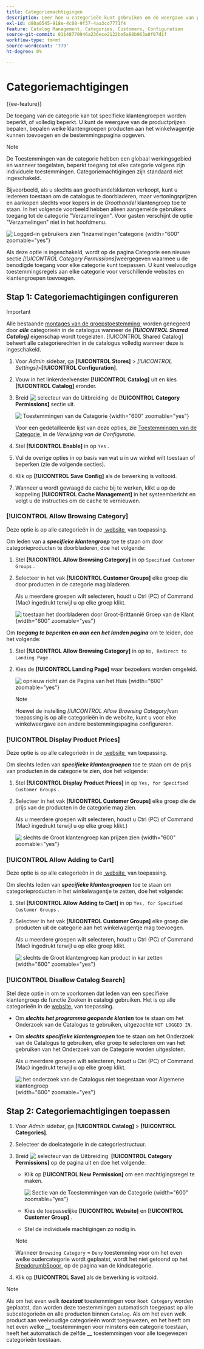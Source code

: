 ```yaml
---
title: Categoriemachtigingen
description: Leer hoe u categorieën kunt gebruiken om de weergave van productprijzen te beheren, en welke klantgroepen producten aan de winkelwagentje kunnen toevoegen, en geef de landingspagina op.
exl-id: d80a0545-918e-4c08-9f37-4aa3cd7771f4
feature: Catalog Management, Categories, Customers, Configuration
source-git-commit: 01148770946a236ece2122be5a88b963a0f07d1f
workflow-type: tm+mt
source-wordcount: '779'
ht-degree: 0%

---
```


# Categoriemachtigingen

{{ee-feature}}

De toegang van de categorie kan tot specifieke klantengroepen worden beperkt, of volledig beperkt. U kunt de weergave van de productprijzen bepalen, bepalen welke klantengroepen producten aan het winkelwagentje kunnen toevoegen en de bestemmingspagina opgeven.

>[!NOTE]
>
>De Toestemmingen van de categorie hebben een globaal werkingsgebied en wanneer toegelaten, beperkt toegang tot elke categorie volgens zijn individuele toestemmingen. Categoriemachtigingen zijn standaard niet ingeschakeld.

Bijvoorbeeld, als u slechts aan groothandelsklanten verkoopt, kunt u iedereen toestaan om de catalogus te doorbladeren, maar vertoningsprijzen en aankopen slechts voor kopers in de _Groothandel_ klantengroep toe te staan. In het volgende voorbeeld hebben alleen aangemelde gebruikers toegang tot de categorie &quot;Verzamelingen&quot;. Voor gasten verschijnt de optie &quot;Verzamelingen&quot; niet in het hoofdmenu.

![&#x200B; Logged-in gebruikers zien &quot;Inzamelingen&quot;categorie &#x200B;](./assets/storefront-category-permissions-logged-in.png){width="600" zoomable="yes"}

Als deze optie is ingeschakeld, wordt op de pagina Categorie een nieuwe sectie _[!UICONTROL Category Permissions]_&#x200B;weergegeven waarmee u de benodigde toegang voor elke categorie kunt toepassen. U kunt veelvoudige toestemmingsregels aan elke categorie voor verschillende websites en klantengroepen toevoegen.

## Stap 1: Categoriemachtigingen configureren

>[!IMPORTANT]
>
>Alle bestaande [&#x200B; montages van de groepstoestemming &#x200B;](../configuration-reference/catalog/catalog.md#category-permissions) worden genegeerd door **_alle_** categorieën in de catalogus wanneer de **_[!UICONTROL Shared Catalog]_** eigenschap wordt toegelaten. [!UICONTROL Shared Catalog] beheert alle categorierechten in de catalogus volledig wanneer deze is ingeschakeld.

1. Voor _Admin_ sidebar, ga **[!UICONTROL Stores]** > _[!UICONTROL Settings]_>**[!UICONTROL Configuration]**.

1. Vouw in het linkerdeelvenster **[!UICONTROL Catalog]** uit en kies **[!UICONTROL Catalog]** eronder.

1. Breid ![&#x200B; selecteur van de Uitbreiding &#x200B;](../assets/icon-display-expand.png) de **[!UICONTROL Category Permissions]** sectie uit.

   ![&#x200B; Toestemmingen van de Categorie &#x200B;](../configuration-reference/catalog/assets/catalog-category-permissions.png){width="600" zoomable="yes"}

   Voor een gedetailleerde lijst van deze opties, zie [&#x200B; Toestemmingen van de Categorie &#x200B;](../configuration-reference/catalog/catalog.md#category-permissions) in de _Verwijzing van de Configuratie_.

1. Stel **[!UICONTROL Enable]** in op `Yes` .

1. Vul de overige opties in op basis van wat u in uw winkel wilt toestaan of beperken (zie de volgende secties).

1. Klik op **[!UICONTROL Save Config]** als de bewerking is voltooid.

1. Wanneer u wordt gevraagd de cache bij te werken, klikt u op de koppeling **[!UICONTROL Cache Management]** in het systeembericht en volgt u de instructies om de cache te vernieuwen.

### [!UICONTROL Allow Browsing Category]

Deze optie is op alle categorieën in de [&#x200B; website &#x200B;](../getting-started/websites-stores-views.md) van toepassing.

Om leden van a **_specifieke klantengroep_** toe te staan om door categorieproducten te doorbladeren, doe het volgende:

1. Stel **[!UICONTROL Allow Browsing Category]** in op `Specified Customer Groups` .

1. Selecteer in het vak **[!UICONTROL Customer Groups]** elke groep die door producten in de categorie mag bladeren.

   Als u meerdere groepen wilt selecteren, houdt u Ctrl (PC) of Command (Mac) ingedrukt terwijl u op elke groep klikt.

   ![&#x200B; toestaan het doorbladeren door Groot-Brittannië Groep van de Klant &#x200B;](./assets/category-permissions-allow-browsing-customer-groups.png){width="600" zoomable="yes"}

Om **_toegang te beperken en aan een het landen pagina_** om te leiden, doe het volgende:

1. Stel **[!UICONTROL Allow Browsing Category]** in op `No, Redirect to Landing Page` .

1. Kies de **[!UICONTROL Landing Page]** waar bezoekers worden omgeleid.

   ![&#x200B; opnieuw richt aan de Pagina van het Huis &#x200B;](./assets/category-permissions-browse-category-landing-page.png){width="600" zoomable="yes"}

   >[!NOTE]
   >
   >Hoewel de instelling _[!UICONTROL Allow Browsing Category]_&#x200B;van toepassing is op alle categorieën in de website, kunt u voor elke winkelweergave een andere bestemmingspagina configureren.

### [!UICONTROL Display Product Prices]

Deze optie is op alle categorieën in de [&#x200B; website &#x200B;](../getting-started/websites-stores-views.md) van toepassing.

Om slechts leden van **_specifieke klantengroepen_** toe te staan om de prijs van producten in de categorie te zien, doe het volgende:

1. Stel **[!UICONTROL Display Product Prices]** in op `Yes, for Specified Customer Groups` .

1. Selecteer in het vak **[!UICONTROL Customer Groups]** elke groep die de prijs van de producten in de categorie mag zien.

   Als u meerdere groepen wilt selecteren, houdt u Ctrl (PC) of Command (Mac) ingedrukt terwijl u op elke groep klikt.)

   ![&#x200B; slechts de Groot klantengroep kan prijzen zien &#x200B;](./assets/category-permissions-price-customer-groups.png){width="600" zoomable="yes"}

### [!UICONTROL Allow Adding to Cart]

Deze optie is op alle categorieën in de [&#x200B; website &#x200B;](../getting-started/websites-stores-views.md) van toepassing.

Om slechts leden van **_specifieke klantengroepen_** toe te staan om categorieproducten in het winkelwagentje te zetten, doe het volgende:

1. Stel **[!UICONTROL Allow Adding to Cart]** in op `Yes, for Specified Customer Groups` .

1. Selecteer in het vak **[!UICONTROL Customer Groups]** elke groep die producten uit de categorie aan het winkelwagentje mag toevoegen.

   Als u meerdere groepen wilt selecteren, houdt u Ctrl (PC) of Command (Mac) ingedrukt terwijl u op elke groep klikt.

   ![&#x200B; slechts de Groot klantengroep kan product in kar zetten &#x200B;](./assets/category-permissions-cart-customer-groups.png){width="600" zoomable="yes"}

### [!UICONTROL Disallow Catalog Search]

Stel deze optie in om te voorkomen dat leden van een specifieke klantengroep de functie Zoeken in catalogi gebruiken. Het is op alle categorieën in de [&#x200B; website &#x200B;](../getting-started/websites-stores-views.md) van toepassing.

- Om **_slechts het programma geopende klanten_** toe te staan om het Onderzoek van de Catalogus te gebruiken, uitgezochte `NOT LOGGED IN`.

- Om **_slechts specifieke klantengroepen_** toe te staan om het Onderzoek van de Catalogus te gebruiken, elke groep te selecteren om van het gebruiken van het Onderzoek van de Categorie worden uitgesloten.

  Als u meerdere groepen wilt selecteren, houdt u Ctrl (PC) of Command (Mac) ingedrukt terwijl u op elke groep klikt.

  ![&#x200B; het onderzoek van de Catalogus niet toegestaan voor Algemene klantengroep &#x200B;](./assets/category-permissions-disallow-category-search.png){width="600" zoomable="yes"}

## Stap 2: Categoriemachtigingen toepassen

1. Voor _Admin_ sidebar, ga **[!UICONTROL Catalog]** > **[!UICONTROL Categories]**.

1. Selecteer de doelcategorie in de categoriestructuur.

1. Breid ![&#x200B; selecteur van de Uitbreiding &#x200B;](../assets/icon-display-expand.png) **[!UICONTROL Category Permissions]** op de pagina uit en doe het volgende:

   - Klik op **[!UICONTROL New Permission]** om een machtigingsregel te maken.

     ![&#x200B; Sectie van de Toestemmingen van de Categorie &#x200B;](./assets/category-permissions-section-admin.png){width="600" zoomable="yes"}

   - Kies de toepasselijke **[!UICONTROL Website]** en **[!UICONTROL Customer Group]** .

   - Stel de individuele machtigingen zo nodig in.

   >[!NOTE]
   >
   >Wanneer `Browsing Category` = `Deny` toestemming voor om het even welke oudercategorie wordt geplaatst, wordt het niet getoond op het [&#x200B; BreadcrumbSpoor &#x200B;](navigation-breadcrumb-trail.md) op de pagina van de kindcategorie.

1. Klik op **[!UICONTROL Save]** als de bewerking is voltooid.

>[!NOTE]
>
>Als om het even welk **_toestaat_** toestemmingen voor `Root Category` worden geplaatst, dan worden deze toestemmingen automatisch toegepast op alle subcategorieën en alle producten binnen `Catalog`. Als om het even welk product aan veelvoudige categorieën wordt toegewezen, en het heeft om het even welke **__** toestemmingen voor minstens één categorie toestaan, heeft het automatisch de zelfde **__** toestemmingen voor alle toegewezen categorieën toestaan.
